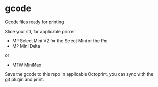# gcode
Gcode files ready for printing

Slice your stl, for applicable printer
 * MP Select Mini V2 for the Select Mini or the Pro
 * MP Mini Delta
 
 or
 * MTW MiniMax


Save the gcode to this repo
In applicable Octoprint, you can sync with the git plugin and print.
